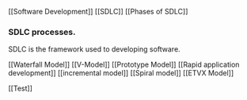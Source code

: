 [[Software Development]]
[[SDLC]]
[[Phases of SDLC]]

### SDLC processes.
SDLC is the framework used to developing software.

[[Waterfall Model]]
[[V-Model]]
[[Prototype Model]]
[[Rapid application development]]
[[incremental model]]
[[Spiral model]]
[[ETVX Model]]

[[Test]]
